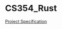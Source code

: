 # CS354_Rust
[Project Specification](https://docs.google.com/document/d/1D2hhktn1bzbEs_Z2Tj_mY_DBu6-foM1H99XX5MXcKls/edit?tab=t.0)
